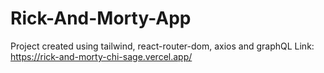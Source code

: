 # Rick-And-Morty-App

Project created using tailwind, react-router-dom, axios and graphQL
Link: https://rick-and-morty-chi-sage.vercel.app/
